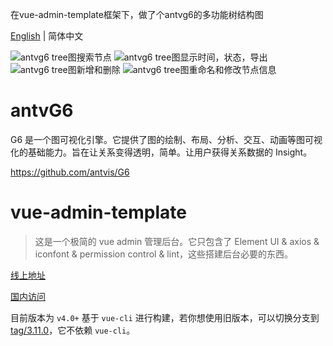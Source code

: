 在vue-admin-template框架下，做了个antvg6的多功能树结构图

[English](./README.md) | 简体中文

![antvg6 tree图搜索节点](https://img-blog.csdnimg.cn/84521bbee628410d87b072b16ebb9fff.gif)
![antvg6 tree图显示时间，状态，导出](https://img-blog.csdnimg.cn/4926ee3888fc4e259f6233b32b944574.gif)
![antvg6 tree图新增和删除](https://img-blog.csdnimg.cn/4e04a728f6f04ed49063f6e5c965b957.gif)
![antvg6 tree图重命名和修改节点信息](https://img-blog.csdnimg.cn/0d6bc58d9ec8433696c9360ffb6d6eca.gif)


# antvG6 

G6 是一个图可视化引擎。它提供了图的绘制、布局、分析、交互、动画等图可视化的基础能力。旨在让关系变得透明，简单。让用户获得关系数据的 Insight。

https://github.com/antvis/G6

# vue-admin-template

> 这是一个极简的 vue admin 管理后台。它只包含了 Element UI & axios & iconfont & permission control & lint，这些搭建后台必要的东西。

[线上地址](http://panjiachen.github.io/vue-admin-template)

[国内访问](https://panjiachen.gitee.io/vue-admin-template)

目前版本为 `v4.0+` 基于 `vue-cli` 进行构建，若你想使用旧版本，可以切换分支到[tag/3.11.0](https://github.com/PanJiaChen/vue-admin-template/tree/tag/3.11.0)，它不依赖 `vue-cli`。

